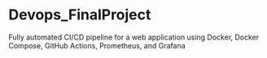 # Devops_FinalProject
Fully automated CI/CD pipeline for a web application using Docker, Docker Compose, GitHub Actions, Prometheus, and Grafana
